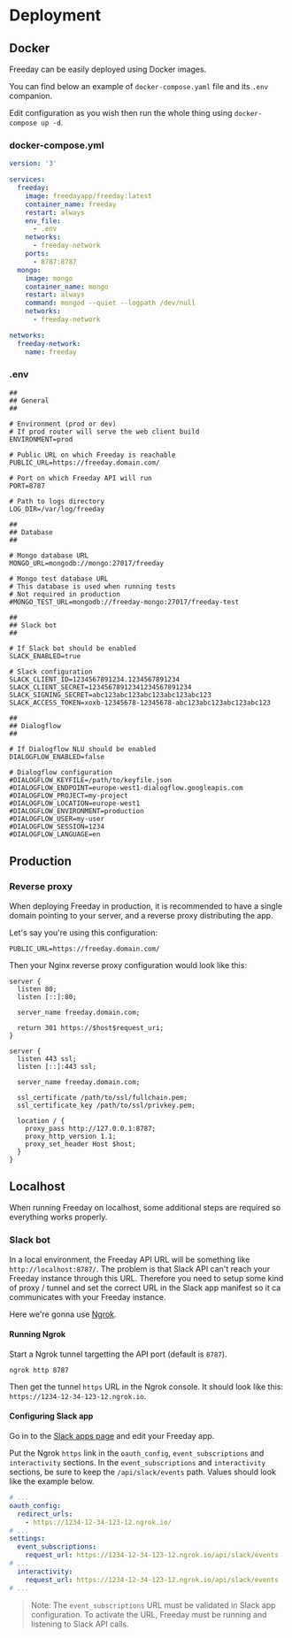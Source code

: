 # Deployment

## Docker

Freeday can be easily deployed using Docker images.

You can find below an example of `docker-compose.yaml` file and its `.env` companion.

Edit configuration as you wish then run the whole thing using `docker-compose up -d`.

### docker-compose.yml

```yaml
version: '3'

services:
  freeday:
    image: freedayapp/freeday:latest
    container_name: freeday
    restart: always
    env_file:
      - .env
    networks:
      - freeday-network
    ports:
      - 8787:8787
  mongo:
    image: mongo
    container_name: mongo
    restart: always
    command: mongod --quiet --logpath /dev/null
    networks:
      - freeday-network

networks:
  freeday-network:
    name: freeday
```

### .env

```shell
##
## General
##

# Environment (prod or dev)
# If prod router will serve the web client build
ENVIRONMENT=prod

# Public URL on which Freeday is reachable
PUBLIC_URL=https://freeday.domain.com/

# Port on which Freeday API will run
PORT=8787

# Path to logs directory
LOG_DIR=/var/log/freeday

##
## Database
##

# Mongo database URL
MONGO_URL=mongodb://mongo:27017/freeday

# Mongo test database URL
# This database is used when running tests
# Not required in production
#MONGO_TEST_URL=mongodb://freeday-mongo:27017/freeday-test

##
## Slack bot
##

# If Slack bot should be enabled
SLACK_ENABLED=true

# Slack configuration
SLACK_CLIENT_ID=1234567891234.1234567891234
SLACK_CLIENT_SECRET=12345678912341234567891234
SLACK_SIGNING_SECRET=abc123abc123abc123abc123abc123
SLACK_ACCESS_TOKEN=xoxb-12345678-12345678-abc123abc123abc123abc123

##
## Dialogflow
##

# If Dialogflow NLU should be enabled
DIALOGFLOW_ENABLED=false

# Dialogflow configuration
#DIALOGFLOW_KEYFILE=/path/to/keyfile.json
#DIALOGFLOW_ENDPOINT=europe-west1-dialogflow.googleapis.com
#DIALOGFLOW_PROJECT=my-project
#DIALOGFLOW_LOCATION=europe-west1
#DIALOGFLOW_ENVIRONMENT=production
#DIALOGFLOW_USER=my-user
#DIALOGFLOW_SESSION=1234
#DIALOGFLOW_LANGUAGE=en
```

## Production

### Reverse proxy

When deploying Freeday in production, it is recommended to have a single domain pointing to your server,
and a reverse proxy distributing the app.

Let's say you're using this configuration:

```shell
PUBLIC_URL=https://freeday.domain.com/
```

Then your Nginx reverse proxy configuration would look like this:

```nginx
server {
  listen 80;
  listen [::]:80;

  server_name freeday.domain.com;

  return 301 https://$host$request_uri;
}

server {
  listen 443 ssl;
  listen [::]:443 ssl;

  server_name freeday.domain.com;

  ssl_certificate /path/to/ssl/fullchain.pem;
  ssl_certificate_key /path/to/ssl/privkey.pem;

  location / {
    proxy_pass http://127.0.0.1:8787;
    proxy_http_version 1.1;
    proxy_set_header Host $host;
  }
}
```

## Localhost

When running Freeday on localhost, some additional steps are required so everything works properly.

### Slack bot

In a local environment, the Freeday API URL will be something like `http://localhost:8787/`.
The problem is that Slack API can't reach your Freeday instance through this URL.
Therefore you need to setup some kind of proxy / tunnel and set the correct URL in the Slack app manifest so it ca communicates with your Freeday instance.

Here we're gonna use [Ngrok](https://ngrok.com/).

#### Running Ngrok

Start a Ngrok tunnel targetting the API port (default is `8787`).

```shell
ngrok http 8787
```

Then get the tunnel `https` URL in the Ngrok console. It should look like this: `https://1234-12-34-123-12.ngrok.io`.

#### Configuring Slack app

Go in to the [Slack apps page](https://api.slack.com/apps) and edit your Freeday app.

Put the Ngrok `https` link in the `oauth_config`, `event_subscriptions` and `interactivity` sections. In the `event_subscriptions` and `interactivity` sections, be sure to keep the `/api/slack/events` path. Values should look like the example below.

```yaml
# ...
oauth_config:
  redirect_urls:
    - https://1234-12-34-123-12.ngrok.io/
# ...
settings:
  event_subscriptions:
    request_url: https://1234-12-34-123-12.ngrok.io/api/slack/events
# ...
  interactivity:
    request_url: https://1234-12-34-123-12.ngrok.io/api/slack/events
# ...
```

> Note: The `event_subscriptions` URL must be validated in Slack app configuration.
> To activate the URL, Freeday must be running and listening to Slack API calls.
